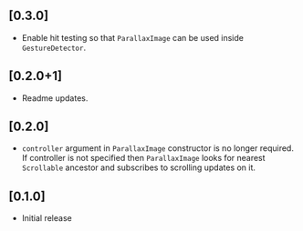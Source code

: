 ## [0.3.0]

* Enable hit testing so that `ParallaxImage` can be used inside
  `GestureDetector`.

## [0.2.0+1]

* Readme updates.

## [0.2.0]

* `controller` argument in `ParallaxImage` constructor is no longer required.
  If controller is not specified then `ParallaxImage` looks for nearest
  `Scrollable` ancestor and subscribes to scrolling updates on it.

## [0.1.0]

* Initial release
